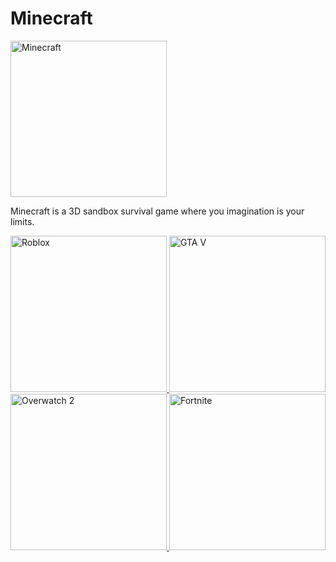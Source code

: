 <!DOCTYPE html>
<html> 
<head>
  
</head>
<body>
  <h1>Minecraft</h1>
<a href="Minecraft.md">
<img src="https://upload.wikimedia.org/wikipedia/en/5/51/Minecraft_cover.png" alt="Minecraft" style="width:250px;height:250px;">
</a>
  <p>Minecraft is a 3D sandbox survival game where you imagination is your limits.</p>
<a href="Roblox.md">
<img src="https://upload.wikimedia.org/wikipedia/commons/thumb/4/4b/Roblox_Logo_2022.svg/220px-Roblox_Logo_2022.svg.png" alt="Roblox" style="width:250px;height:250px;">
</a>

<a href="GTA V.md">
<img src="https://upload.wikimedia.org/wikipedia/en/thumb/a/a5/Grand_Theft_Auto_V.png/220px-Grand_Theft_Auto_V.png" alt="GTA V" style="width:250px;height:250px;">
</a>

<a href="Overwatch 2.md">
<img src="https://upload.wikimedia.org/wikipedia/commons/thumb/7/72/Overwatch_2_full_logo.svg/220px-Overwatch_2_full_logo.svg.png" alt="Overwatch 2" style="width:250px;height:250px;">
</a>

<a href="Fortnite.md">
<img src="https://upload.wikimedia.org/wikipedia/commons/thumb/0/0e/FortniteLogo.svg/250px-FortniteLogo.svg.png" alt="Fortnite" style="width:250px;height:250px;">
</a>
</body>
</html>
